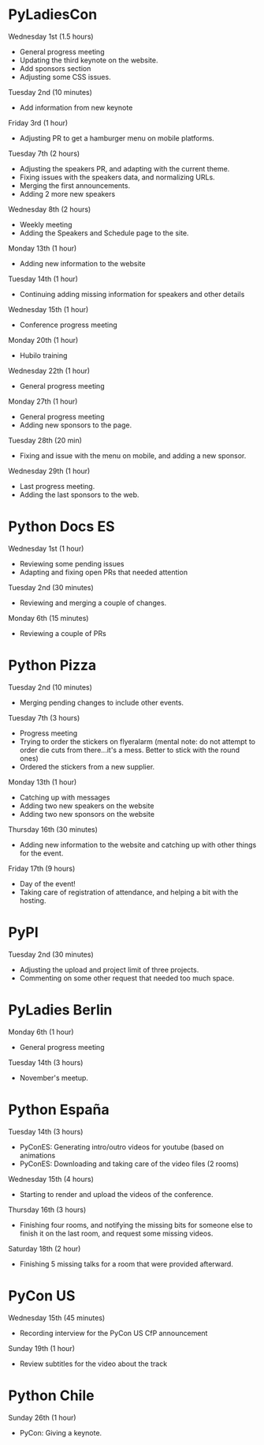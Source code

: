 # PyLadiesCon

Wednesday 1st (1.5 hours)

* General progress meeting
* Updating the third keynote on the website.
* Add sponsors section
* Adjusting some CSS issues.

Tuesday 2nd (10 minutes)

* Add information from new keynote

Friday 3rd (1 hour)

* Adjusting PR to get a hamburger menu on mobile platforms.

Tuesday 7th (2 hours)

* Adjusting the speakers PR, and adapting with the current theme.
* Fixing issues with the speakers data, and normalizing URLs.
* Merging the first announcements.
* Adding 2 more new speakers

Wednesday 8th (2 hours)

* Weekly meeting
* Adding the Speakers and Schedule page to the site.

Monday 13th (1 hour)

* Adding new information to the website

Tuesday 14th (1 hour)

* Continuing adding missing information for speakers and other details

Wednesday 15th (1 hour)

* Conference progress meeting

Monday 20th (1 hour)

* Hubilo training

Wednesday 22th (1 hour)

* General progress meeting

Monday 27th (1 hour)

* General progress meeting
* Adding new sponsors to the page.

Tuesday 28th (20 min)

* Fixing and issue with the menu on mobile, and adding a new sponsor.

Wednesday 29th (1 hour)

* Last progress meeting.
* Adding the last sponsors to the web.

# Python Docs ES

Wednesday 1st (1 hour)

* Reviewing some pending issues
* Adapting and fixing open PRs that needed attention

Tuesday 2nd (30 minutes)

* Reviewing and merging a couple of changes.

Monday 6th (15 minutes)

* Reviewing a couple of PRs

# Python Pizza

Tuesday 2nd (10 minutes)

* Merging pending changes to include other  events.

Tuesday 7th (3 hours)

* Progress meeting
* Trying to order the stickers on flyeralarm (mental note: do not attempt
  to order die cuts from there...it's a mess. Better to stick with the round
  ones)
* Ordered the stickers from a new supplier.

Monday 13th (1 hour)

* Catching up with messages
* Adding two new speakers on the website
* Adding two new sponsors on the website

Thursday 16th (30 minutes)

* Adding new information to the website
  and catching up with other things for the event.

Friday 17th (9 hours)

* Day of the event!
* Taking care of registration of attendance, and helping a bit
  with the hosting.

# PyPI

Tuesday 2nd (30 minutes)

* Adjusting the upload and project limit of three projects.
* Commenting on some other request that needed too much space.

# PyLadies Berlin

Monday 6th (1 hour)

* General progress meeting

Tuesday 14th (3 hours)

* November's meetup.

# Python España

Tuesday 14th (3 hours)

* PyConES: Generating intro/outro videos for youtube (based on animations
* PyConES: Downloading and taking care of the video files (2 rooms)

Wednesday 15th (4 hours)

* Starting to render and upload the videos of the conference.

Thursday 16th (3 hours)

* Finishing four rooms, and notifying the missing bits for someone
  else to finish it on the last room, and request some missing videos.

Saturday 18th (2 hour)

* Finishing 5 missing talks for a room that were provided afterward.

# PyCon US

Wednesday 15th (45 minutes)

* Recording interview for the PyCon US CfP announcement

Sunday 19th (1 hour)

* Review subtitles for the video about the track

# Python Chile

Sunday 26th (1 hour)

* PyCon: Giving a keynote.
